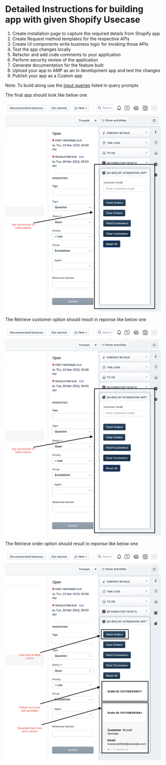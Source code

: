 # Detailed Instructions for building app with given Shopify Usecase

1. Create installation page to capture the required details from Shopify app
2. Create Request method templates for the respective APIs
3. Create UI components write business logic for invoking those APIs
4. Test the app changes locally
5. Refactor and add code comments to your application
6. Perform security review of the application
7. Generate documentation for the feature built
8. Upload your app to AMP as an In development app and test the changes
9. Publish your app as a Custom app

Note: To build along use the [input queries](input_queries.md) listed in query prompts

The final app should look like below one

![App placeholder](assets/app-placeholder-sf-integration.png)

The Retrieve customer option should result in reponse like below one

![Fetch Order](assets/app-placeholder-sf-integration.png)

The Retrieve order option should result in reponse like below one

![Fetch Order](assets/fetch-order-sf-integration.png)